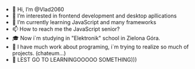 - 👋 Hi, I’m @Vlad2060
- 👀 I’m interested in frontend development and desktop apllications
- 🌱 I’m currently learning JavaScript and many frameworks
- 📫 How to reach me the JavaScript senior?
- 🎓 Now i`m studying in "Elektronik" school in Zielona Góra.
- 💼 I have much work about programing, i`m trying to realize so much of projects. (chateum...)
- 🤌 LEST GO TO LEARNINGOOOOO SOMETHING)))
